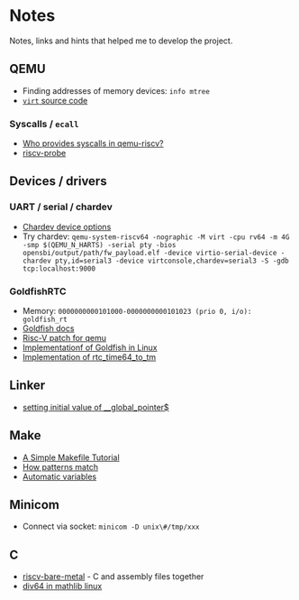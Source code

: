 # Notes

Notes, links and hints that helped me to develop the project.


## QEMU

- Finding addresses of memory devices: `info mtree`
- [`virt` source code](https://github.com/qemu/qemu/blob/master/hw/riscv/virt.c)

### Syscalls / `ecall`
- [Who provides syscalls in qemu-riscv?](https://stackoverflow.com/questions/52723900/who-provides-syscalls-in-qemu-riscv)
- [riscv-probe](https://github.com/michaeljclark/riscv-probe)

## Devices / drivers

### UART / serial / chardev
- [Chardev device options](https://www.qemu.org/docs/master/system/invocation.html#hxtool-6)
- Try chardev: `qemu-system-riscv64 -nographic -M virt -cpu rv64 -m 4G -smp $(QEMU_N_HARTS) -serial pty -bios
opensbi/output/path/fw_payload.elf -device virtio-serial-device -chardev pty,id=serial3 -device
virtconsole,chardev=serial3 -S -gdb tcp:localhost:9000`

### GoldfishRTC

- Memory: `0000000000101000-0000000000101023 (prio 0, i/o): goldfish_rt`
- [Goldfish docs](https://android.googlesource.com/platform/external/qemu/+/master/docs/GOLDFISH-VIRTUAL-HARDWARE.TXT)
- [Risc-V patch for qemu](https://lists.sr.ht/~philmd/qemu/patches/8697)
- [Implementationf of Goldfish in
Linux](https://github.com/torvalds/linux/blob/master/drivers/rtc/rtc-goldfish.c#L110)
- [Implementation of rtc_time64_to_tm](https://elixir.bootlin.com/linux/v6.12.6/source/drivers/rtc/lib.c#L142)

## Linker

- [setting initial value of __global_pointer$](https://gnu-mcu-eclipse.github.io/arch/riscv/programmer/#the-gp-global-pointer-register)

## Make

- [A Simple Makefile Tutorial](https://www.cs.colby.edu/maxwell/courses/tutorials/maketutor/)
- [How patterns match](https://www.gnu.org/software/make/manual/html_node/Pattern-Match.html)
- [Automatic variables](https://www.gnu.org/software/make/manual/html_node/Automatic-Variables.html)

## Minicom

- Connect via socket: `minicom -D unix\#/tmp/xxx`

## C
- [riscv-bare-metal](https://github.com/s094392/riscv-bare-metal) - C and assembly files together
- [div64 in mathlib linux](https://github.com/torvalds/linux/blob/63676eefb7a026d04b51dcb7aaf54f358517a2ec/lib/math/div64.c)


